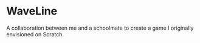 WaveLine
========

A collaboration between me and a schoolmate to create a game I originally envisioned on Scratch.
